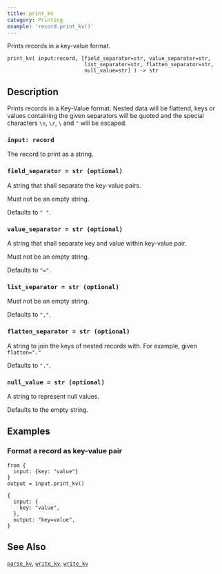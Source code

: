 ```yaml
---
title: print_kv
category: Printing
example: 'record.print_kv()'
---
```

Prints records in a key-value format.

```tql
print_kv( input:record, [field_separator=str, value_separator=str,
                         list_separator=str, flatten_separator=str,
                         null_value=str] ) -> str
```

## Description

Prints records in a Key-Value format. Nested data will be flattend, keys or
values containing the given separators will be quoted and the special characters
`\n`, `\r`, `\` and `"` will be escaped.

### `input: record`

The record to print as a string.

### `field_separator = str (optional)`

A string that shall separate the key-value pairs.

Must not be an empty string.

Defaults to `" "`.

### `value_separator = str (optional)`

A string that shall separate key and value within key-value pair.

Must not be an empty string.

Defaults to `"="`.

### `list_separator = str (optional)`

Must not be an empty string.

Defaults to `","`.

### `flatten_separator = str (optional)`

A string to join the keys of nested records with. For example,
given `flatten="."`

Defaults to `"."`.

### `null_value = str (optional)`

A string to represent null values.

Defaults to the empty string.

## Examples

### Format a record as key-value pair

```tql
from {
  input: {key: "value"}
}
output = input.print_kv()
```

```tql
{
  input: {
    key: "value",
  },
  output: "key=value",
}
```

## See Also

[`parse_kv`](/reference/functions/parse_kv),
[`write_kv`](/reference/operators/read_kv),
[`write_kv`](/reference/operators/write_kv)
